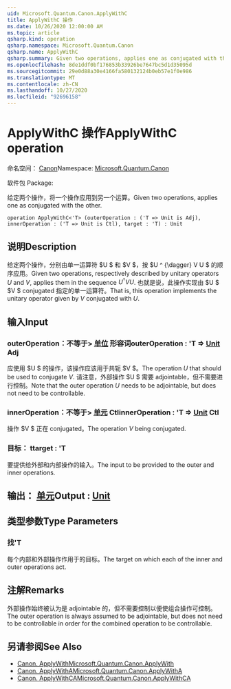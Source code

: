 ```yaml
---
uid: Microsoft.Quantum.Canon.ApplyWithC
title: ApplyWithC 操作
ms.date: 10/26/2020 12:00:00 AM
ms.topic: article
qsharp.kind: operation
qsharp.namespace: Microsoft.Quantum.Canon
qsharp.name: ApplyWithC
qsharp.summary: Given two operations, applies one as conjugated with the other.
ms.openlocfilehash: 8de1ddf0bf176853b33926be7647bc5d1d35095d
ms.sourcegitcommit: 29e0d88a30e4166fa580132124b0eb57e1f0e986
ms.translationtype: MT
ms.contentlocale: zh-CN
ms.lasthandoff: 10/27/2020
ms.locfileid: "92696158"
---
```

# <a name="applywithc-operation"></a><span data-ttu-id="3dbf5-102">ApplyWithC 操作</span><span class="sxs-lookup"><span data-stu-id="3dbf5-102">ApplyWithC operation</span></span>

<span data-ttu-id="3dbf5-103">命名空间： [Canon](xref:Microsoft.Quantum.Canon)</span><span class="sxs-lookup"><span data-stu-id="3dbf5-103">Namespace: [Microsoft.Quantum.Canon](xref:Microsoft.Quantum.Canon)</span></span>

<span data-ttu-id="3dbf5-104">软件包 [](https://nuget.org/packages/)</span><span class="sxs-lookup"><span data-stu-id="3dbf5-104">Package: [](https://nuget.org/packages/)</span></span>


<span data-ttu-id="3dbf5-105">给定两个操作，将一个操作应用到另一个运算。</span><span class="sxs-lookup"><span data-stu-id="3dbf5-105">Given two operations, applies one as conjugated with the other.</span></span>

```qsharp
operation ApplyWithC<'T> (outerOperation : ('T => Unit is Adj), innerOperation : ('T => Unit is Ctl), target : 'T) : Unit
```


## <a name="description"></a><span data-ttu-id="3dbf5-106">说明</span><span class="sxs-lookup"><span data-stu-id="3dbf5-106">Description</span></span>

<span data-ttu-id="3dbf5-107">给定两个操作，分别由单一运算符 $U $ 和 $V $，按 $U ^ {\dagger} V U $ 的顺序应用。</span><span class="sxs-lookup"><span data-stu-id="3dbf5-107">Given two operations, respectively described by unitary operators $U$ and $V$, applies them in the sequence $U^{\dagger} V U$.</span></span> <span data-ttu-id="3dbf5-108">也就是说，此操作实现由 $U $ $V $ conjugated 指定的单一运算符。</span><span class="sxs-lookup"><span data-stu-id="3dbf5-108">That is, this operation implements the unitary operator given by $V$ conjugated with $U$.</span></span>

## <a name="input"></a><span data-ttu-id="3dbf5-109">输入</span><span class="sxs-lookup"><span data-stu-id="3dbf5-109">Input</span></span>

### <a name="outeroperation--t--unit-adj"></a><span data-ttu-id="3dbf5-110">outerOperation：不等于> [单位](xref:microsoft.quantum.lang-ref.unit) 形容词</span><span class="sxs-lookup"><span data-stu-id="3dbf5-110">outerOperation : 'T => [Unit](xref:microsoft.quantum.lang-ref.unit) Adj</span></span>

<span data-ttu-id="3dbf5-111">应使用 $U $ 的操作，该操作应该用于共轭 $V $。</span><span class="sxs-lookup"><span data-stu-id="3dbf5-111">The operation $U$ that should be used to conjugate $V$.</span></span> <span data-ttu-id="3dbf5-112">请注意，外部操作 $U $ 需要 adjointable，但不需要进行控制。</span><span class="sxs-lookup"><span data-stu-id="3dbf5-112">Note that the outer operation $U$ needs to be adjointable, but does not need to be controllable.</span></span>


### <a name="inneroperation--t--unit-ctl"></a><span data-ttu-id="3dbf5-113">innerOperation：不等于> [单元](xref:microsoft.quantum.lang-ref.unit) Ctl</span><span class="sxs-lookup"><span data-stu-id="3dbf5-113">innerOperation : 'T => [Unit](xref:microsoft.quantum.lang-ref.unit) Ctl</span></span>

<span data-ttu-id="3dbf5-114">操作 $V $ 正在 conjugated。</span><span class="sxs-lookup"><span data-stu-id="3dbf5-114">The operation $V$ being conjugated.</span></span>


### <a name="target--t"></a><span data-ttu-id="3dbf5-115">目标： t</span><span class="sxs-lookup"><span data-stu-id="3dbf5-115">target : 'T</span></span>

<span data-ttu-id="3dbf5-116">要提供给外部和内部操作的输入。</span><span class="sxs-lookup"><span data-stu-id="3dbf5-116">The input to be provided to the outer and inner operations.</span></span>



## <a name="output--unit"></a><span data-ttu-id="3dbf5-117">输出： [单元](xref:microsoft.quantum.lang-ref.unit)</span><span class="sxs-lookup"><span data-stu-id="3dbf5-117">Output : [Unit](xref:microsoft.quantum.lang-ref.unit)</span></span>



## <a name="type-parameters"></a><span data-ttu-id="3dbf5-118">类型参数</span><span class="sxs-lookup"><span data-stu-id="3dbf5-118">Type Parameters</span></span>

### <a name="t"></a><span data-ttu-id="3dbf5-119">找</span><span class="sxs-lookup"><span data-stu-id="3dbf5-119">'T</span></span>

<span data-ttu-id="3dbf5-120">每个内部和外部操作作用于的目标。</span><span class="sxs-lookup"><span data-stu-id="3dbf5-120">The target on which each of the inner and outer operations act.</span></span>

## <a name="remarks"></a><span data-ttu-id="3dbf5-121">注解</span><span class="sxs-lookup"><span data-stu-id="3dbf5-121">Remarks</span></span>

<span data-ttu-id="3dbf5-122">外部操作始终被认为是 adjointable 的，但不需要控制以便使组合操作可控制。</span><span class="sxs-lookup"><span data-stu-id="3dbf5-122">The outer operation is always assumed to be adjointable, but does not need to be controllable in order for the combined operation to be controllable.</span></span>

## <a name="see-also"></a><span data-ttu-id="3dbf5-123">另请参阅</span><span class="sxs-lookup"><span data-stu-id="3dbf5-123">See Also</span></span>

- [<span data-ttu-id="3dbf5-124">Canon. ApplyWith</span><span class="sxs-lookup"><span data-stu-id="3dbf5-124">Microsoft.Quantum.Canon.ApplyWith</span></span>](xref:Microsoft.Quantum.Canon.ApplyWith)
- [<span data-ttu-id="3dbf5-125">Canon. ApplyWithA</span><span class="sxs-lookup"><span data-stu-id="3dbf5-125">Microsoft.Quantum.Canon.ApplyWithA</span></span>](xref:Microsoft.Quantum.Canon.ApplyWithA)
- [<span data-ttu-id="3dbf5-126">Canon. ApplyWithCA</span><span class="sxs-lookup"><span data-stu-id="3dbf5-126">Microsoft.Quantum.Canon.ApplyWithCA</span></span>](xref:Microsoft.Quantum.Canon.ApplyWithCA)